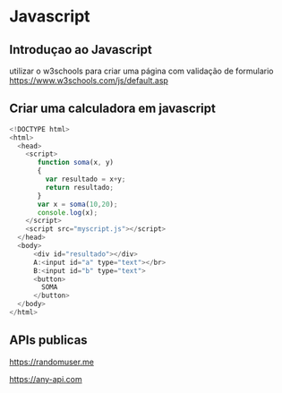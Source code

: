 # Javascript

## Introduçao ao Javascript

utilizar o w3schools para criar uma página com validação de formulario
https://www.w3schools.com/js/default.asp
## Criar uma calculadora em javascript

```javascript
<!DOCTYPE html>
<html>
  <head>
    <script>
       function soma(x, y)
       { 
         var resultado = x+y;
         return resultado;
       }      
       var x = soma(10,20);
       console.log(x);
    </script>
    <script src="myscript.js"></script>
  </head>
  <body>
      <div id="resultado"></div>  
      A:<input id="a" type="text"></br>
      B:<input id="b" type="text">
      <button>
        SOMA
      </button>
  </body>
</html>
```


## APIs publicas

https://randomuser.me

https://any-api.com

